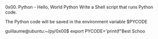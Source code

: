 0x00. Python - Hello, World
Python
Write a Shell script that runs Python code.

The Python code will be saved in the environment variable $PYCODE

guillaume@ubuntu:~/py/0x00$ export PYCODE='print(f"Best Schoo
